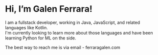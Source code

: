 # Hi, I’m Galen Ferrara!
I am a fullstack developer, working in Java, JavaScript, and related languages like Kotlin. <br>
I'm currently looking to learn more about those languages and have been learning Python for ML on the side.

The best way to reach me is via email - ferraragalen.com
